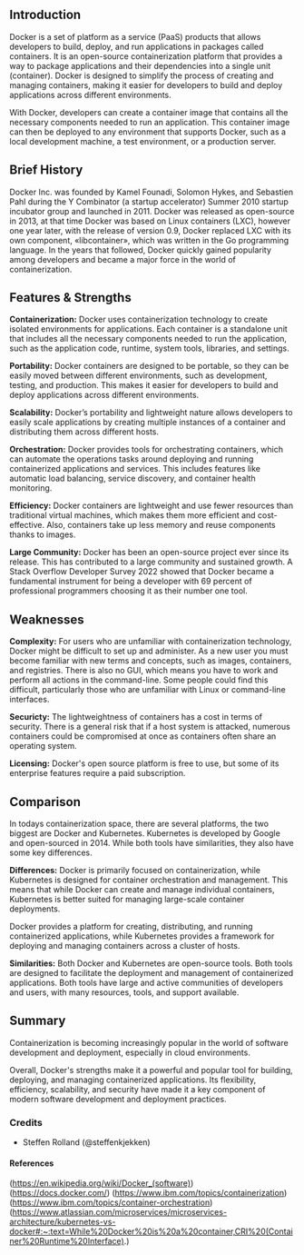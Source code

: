 
## Introduction

Docker is a set of platform as a service (PaaS) products that allows developers to build, deploy, and run applications in packages called containers. It is an open-source containerization platform that provides a way to package applications and their dependencies into a single unit (container).
Docker is designed to simplify the process of creating and managing containers, making it easier for developers to build and deploy applications across different environments.

With Docker, developers can create a container image that contains all the necessary components needed to run an application. This container image can then be deployed to any environment that supports Docker, such as a local development machine, a test environment, or a production server.


## Brief History

Docker Inc. was founded by Kamel Founadi, Solomon Hykes, and Sebastien Pahl during the Y Combinator (a startup accelerator) Summer 2010 startup incubator group and launched in 2011.
Docker was released as open-source in 2013, at that time Docker was based on Linux containers (LXC), however one year later, with the release of version 0.9, Docker replaced LXC with its own component, «libcontainer», which was written in the Go programming language.
In the years that followed, Docker quickly gained popularity among developers and became a major force in the world of containerization.


## Features & Strengths

**Containerization:** Docker uses containerization technology to create isolated environments for applications. Each container is a standalone unit that includes all the necessary components needed to run the application, such as the application code, runtime, system tools, libraries, and settings. 

**Portability:** Docker containers are designed to be portable, so they can be easily moved between different environments, such as development, testing, and production. This makes it easier for developers to build and deploy applications across different environments.

**Scalability:** Docker’s portability and lightweight nature allows developers to easily scale applications by creating multiple instances of a container and distributing them across different hosts. 

**Orchestration:** Docker provides tools for orchestrating containers,  which can automate the operations tasks around deploying and running containerized applications and services. This includes features like automatic load balancing, service discovery, and container health monitoring.

**Efficiency:** Docker containers are lightweight and use fewer resources than traditional virtual machines, which makes them more efficient and cost-effective. Also, containers take up less memory and reuse components thanks to images.

**Large Community:** Docker has been an open-source project ever since its release. This has contributed to a large community and sustained growth. A Stack Overflow Developer Survey 2022 showed that Docker became a fundamental instrument for being a developer with 69 percent of professional programmers choosing it as their number one tool.

## Weaknesses

**Complexity:** For users who are unfamiliar with containerization technology, Docker might be difficult to set up and administer. As a new user you must become familiar with new terms and concepts, such as images, containers, and registries. There is also no GUI, which means you have to work and perform all actions in the command-line. Some people could find this difficult, particularly those who are unfamiliar with Linux or command-line interfaces.

**Securicty:** The lightweightness of containers has a cost in terms of security. There is a general risk that if a host system is attacked, numerous containers could be compromised at once as containers often share an operating system.

**Licensing:** Docker's open source platform is free to use, but some of its enterprise features require a paid subscription.


## Comparison

In todays containerization space, there are several platforms, the two biggest are Docker and Kubernetes. Kubernetes is developed by Google and open-sourced in 2014. While both tools have similarities, they also have some key differences.

**Differences:**
Docker is primarily focused on containerization, while Kubernetes is designed for container orchestration and management. This means that while Docker can create and manage individual containers, Kubernetes is better suited for managing large-scale container deployments.

Docker provides a platform for creating, distributing, and running containerized applications, while Kubernetes provides a framework for deploying and managing containers across a cluster of hosts.

**Similarities:** 
Both Docker and Kubernetes are open-source tools.
Both tools are designed to facilitate the deployment and management of containerized applications.
Both tools have large and active communities of developers and users, with many resources, tools, and support available.


## Summary

Containerization is becoming increasingly popular in the world of software development and deployment, especially in cloud environments.

Overall, Docker's strengths make it a powerful and popular tool for building, deploying, and managing containerized applications. Its flexibility, efficiency, scalability, and security have made it a key component of modern software development and deployment practices.

### Credits

- Steffen Rolland (@steffenkjekken)

#### References

(https://en.wikipedia.org/wiki/Docker_(software))
(https://docs.docker.com/)
(https://www.ibm.com/topics/containerization)
(https://www.ibm.com/topics/container-orchestration)
(https://www.atlassian.com/microservices/microservices-architecture/kubernetes-vs-docker#:~:text=While%20Docker%20is%20a%20container,CRI%20(Container%20Runtime%20Interface).)
